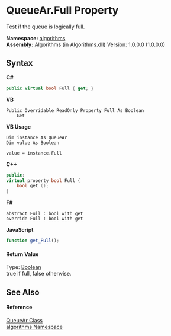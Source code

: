 # QueueAr.Full Property 
 

Test if the queue is logically full.

**Namespace:**&nbsp;<a href="82f88b43-fdc9-bc99-9558-75fce96d448f">algorithms</a><br />**Assembly:**&nbsp;Algorithms (in Algorithms.dll) Version: 1.0.0.0 (1.0.0.0)

## Syntax

**C#**<br />
``` C#
public virtual bool Full { get; }
```

**VB**<br />
``` VB
Public Overridable ReadOnly Property Full As Boolean
	Get
```

**VB Usage**<br />
``` VB Usage
Dim instance As QueueAr
Dim value As Boolean

value = instance.Full

```

**C++**<br />
``` C++
public:
virtual property bool Full {
	bool get ();
}
```

**F#**<br />
``` F#
abstract Full : bool with get
override Full : bool with get
```

**JavaScript**<br />
``` JavaScript
function get_Full();

```


#### Return Value
Type: <a href="http://msdn2.microsoft.com/en-us/library/a28wyd50" target="_blank">Boolean</a><br />true if full, false otherwise.

## See Also


#### Reference
<a href="57ea1227-0fd7-3dbe-0ad6-7d430c4ce917">QueueAr Class</a><br /><a href="82f88b43-fdc9-bc99-9558-75fce96d448f">algorithms Namespace</a><br />